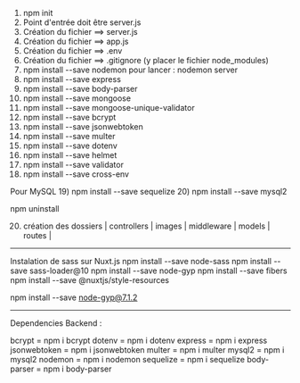 1. npm init
2. Point d'entrée doit être server.js
3. Création du fichier ==> server.js
4. Création du fichier ==> app.js
5. Création du fichier ==> .env
6. Création du fichier ==> .gitignore (y placer le fichier node_modules)
7. npm install --save nodemon pour lancer : nodemon server
8. npm install --save express
9. npm install --save body-parser
10. npm install --save mongoose
11. npm install --save mongoose-unique-validator
12. npm install --save bcrypt
13. npm install --save jsonwebtoken
14. npm install --save multer
15. npm install --save dotenv
16. npm install --save helmet
17. npm install --save validator
18. npm install --save cross-env

Pour MySQL 19) npm install --save sequelize 20) npm install --save mysql2

npm uninstall

20. création des dossiers | controllers | images | middleware | models | routes |

---

Instalation de sass sur Nuxt.js
npm install --save node-sass
npm install --save sass-loader@10
npm install --save node-gyp
npm install --save fibers
npm install --save @nuxtjs/style-resources

npm install --save node-gyp@7.1.2

---

Dependencies Backend :

bcrypt = npm i bcrypt
dotenv = npm i dotenv
express = npm i express  
jsonwebtoken = npm i jsonwebtoken
multer = npm i multer
mysql2 = npm i mysql2
nodemon = npm i nodemon
sequelize = npm i sequelize
body-parser = npm i body-parser

